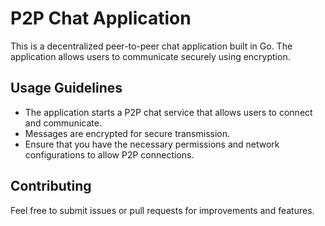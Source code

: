 # P2P Chat Application
This is a decentralized peer-to-peer chat application built in Go. The application allows users to communicate securely using encryption.

## Usage Guidelines
- The application starts a P2P chat service that allows users to connect and communicate.
- Messages are encrypted for secure transmission.
- Ensure that you have the necessary permissions and network configurations to allow P2P connections.

## Contributing
Feel free to submit issues or pull requests for improvements and features.